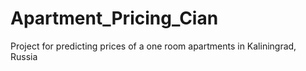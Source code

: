 # Apartment_Pricing_Cian
 Project for predicting prices of a one room apartments in Kaliningrad, Russia
